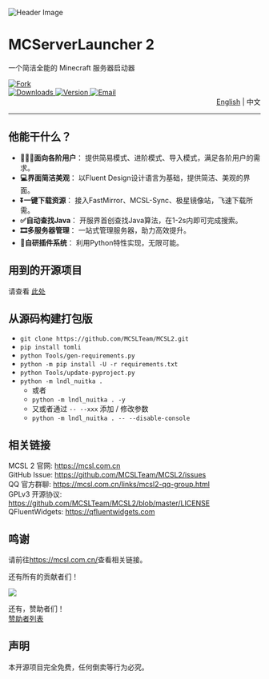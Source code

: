 <!-- markdownlint-disable MD033 -->

![Header Image](https://socialify.git.ci/MCSLTeam/MCSL2/image?description=1&descriptionEditable=一个简洁全能的%20Minecraft%20服务器启动器&font=Jost&forks=1&language=1&logo=https%3A%2F%2Fimages.mcsl.com.cn%2Fnew%2FMCSL2.png&name=1&pattern=Circuit%20Board&stargazers=1&theme=Auto)  

# MCServerLauncher 2  

一个简洁全能的 Minecraft 服务器启动器

<div>
    <a href="https://github.com/MCSLTeam/MCSL2/forks">
        <img src="https://img.shields.io/github/forks/MCSLTeam/MCSL2?style=for-the-badge" alt="Fork">
    </a>
    <br>
    <a href="https://github.com/MCSLTeam/MCSL2/releases">
        <img src="https://img.shields.io/github/downloads/MCSLTeam/MCSL2/total?style=for-the-badge" alt="Downloads">
    </a>
    <a href="https://github.com/MCSLTeam/MCSL2/releases/latest">
        <img src="https://img.shields.io/github/v/tag/MCSLTeam/MCSL2?label=ver&style=for-the-badge" alt="Version">
    </a>
    <a href="mailto:services@mcsl.com.cn">
        <img src="https://img.shields.io/badge/%20CONTACT-services%40mcsl.com.cn-%2357728B?style=for-the-badge" alt="Email">
    </a>
</div>

<div style="text-align: right;">
<a href="https://github.com/MCSLTeam/MCSL2/blob/master/README_EN.md" target="_blank">English</a>  |  中文
</div>

___

## 他能干什么？  

- **👨🏻‍💻面向各阶用户**： 提供简易模式、进阶模式、导入模式，满足各阶用户的需求。  
- **💻界面简洁美观**： 以Fluent Design设计语言为基础，提供简洁、美观的界面。  
- **⏬一键下载资源**： 接入FastMirror、MCSL-Sync、极星镜像站，飞速下载所需。  
- **✅自动查找Java**： 开服界首创查找Java算法，在1-2s内即可完成搜索。  
- **🎞️多服务器管理**： 一站式管理服务器，助力高效提升。  
- **🔧自研插件系统**： 利用Python特性实现，无限可能。  

## 用到的开源项目

请查看 [此处](https://github.com/MCSLTeam/MCSL2/blob/master/pyproject.toml)  

## 从源码构建打包版

- `git clone https://github.com/MCSLTeam/MCSL2.git`
- `pip install tomli`
- `python Tools/gen-requirements.py`
- `python -m pip install -U -r requirements.txt`
- `python Tools/update-pyproject.py`
- `python -m lndl_nuitka .`
  - 或者
  - `python -m lndl_nuitka . -y`
  - 又或者通过 `-- --xxx` 添加 / 修改参数
  - `python -m lndl_nuitka . -- --disable-console`

## 相关链接

MCSL 2 官网: <https://mcsl.com.cn>  
GitHub Issue: <https://github.com/MCSLTeam/MCSL2/issues>  
QQ 官方群聊: <https://mcsl.com.cn/links/mcsl2-qq-group.html>  
GPLv3 开源协议: <https://github.com/MCSLTeam/MCSL2/blob/master/LICENSE>  
QFluentWidgets: <https://qfluentwidgets.com>

## 鸣谢

请前往<https://mcsl.com.cn/>查看相关链接。

还有所有的贡献者们！  

<a href="https://github.com/MCSLTeam/MCSL2/graphs/contributors"><img src="https://contrib.rocks/image?repo=MCSLTeam/MCSL2&anon=1&max=100000000"></a>

还有，赞助者们！  
[赞助者列表](https://github.com/MCSLTeam/MCSL2/blob/master/Sponsors.md)

## 声明

本开源项目完全免费，任何倒卖等行为必究。
